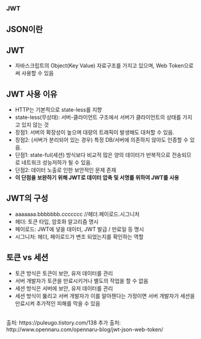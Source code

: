 ### JWT

## JSON이란

## JWT

- 자바스크립트의 Object(Key Value) 자료구조를 가지고 있으며, Web Token으로써 사용할 수 있음

## JWT 사용 이유

- HTTP는 기본적으로 state-less를 지향
- state-less(무상태): 서버-클라이언트 구조에서 서버가 클라이언트의 상태를 가지고 있지 않는 것
- 장점1: 서버의 확장성이 높으며 대량의 트래픽이 발생해도 대처할 수 있음.
- 장점2: (서버가 분리되어 있는 경우) 특정 DB/서버에 의존하지 않아도 인증할 수 있음.
- 단점1: state-ful(세션) 방식보다 비교적 많은 양의 데이터가 반복적으로 전송되므로 네트워크 성능저하가 될 수 있음.
- 단점2: 데이터 노출로 인한 보안적인 문제 존재
- **이 단점을 보완하기 위해 JWT로 데이터 압축 및 서명를 위하여 JWT를 사용**

## JWT의 구성

- aaaaaaa.bbbbbbb.ccccccc //헤더.페이로드.시그니처
- 헤더: 토큰 타입, 암호화 알고리즘 명시
- 페이로드: JWT에 넣을 데이터, JWT 발급 / 만료일 등 명시
- 시그니처: 헤더, 페이로드가 변조 되었는지를 확인하는 역할

## 토큰 vs 세션

- 토큰 방식은 토큰이 보안, 유저 데이터를 관리
- 서버 개발자가 토큰을 만료시키거나 별도의 작업을 할 수 없음
  <br/>
- 세션 방식은 서버에 보안, 유저 데이터를 관리
- 세션 방식이 뚫리고 서버 개발자가 이를 알아챈다는 가정이면 서버 개발자가 세션을 만료시켜 추가적인 피해를 막을 수 있음

<br/>
출처: https://puleugo.tistory.com/138
추가 출처: http://www.opennaru.com/opennaru-blog/jwt-json-web-token/
